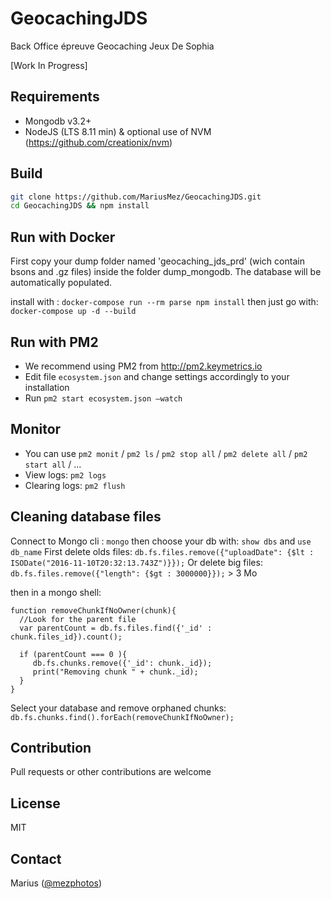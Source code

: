 # GeocachingJDS
Back Office épreuve Geocaching Jeux De Sophia

[Work In Progress]

## Requirements
- Mongodb v3.2+
- NodeJS (LTS 8.11 min) & optional use of NVM (https://github.com/creationix/nvm) 

## Build
```bash
git clone https://github.com/MariusMez/GeocachingJDS.git
cd GeocachingJDS && npm install
```


## Run with Docker

First copy your dump folder named 'geocaching_jds_prd' (wich contain bsons and .gz files) inside the folder dump_mongodb.
The database will be automatically populated.

install with : `docker-compose run --rm parse npm install`
then just go with: `docker-compose up -d --build`

## Run with PM2

- We recommend using PM2 from http://pm2.keymetrics.io 
- Edit file ```ecosystem.json``` and change settings accordingly to your installation
- Run  ```pm2 start ecosystem.json —watch```

## Monitor

- You can use ```pm2 monit``` / ```pm2 ls``` / ```pm2 stop all``` / ```pm2 delete all``` / ```pm2 start all``` / ...
- View logs: ```pm2 logs```
- Clearing logs: ```pm2 flush```

## Cleaning database files

Connect to Mongo cli : `mongo` then choose your db with: `show dbs` and `use db_name`
First delete olds files: `db.fs.files.remove({"uploadDate": {$lt : ISODate("2016-11-10T20:32:13.743Z")}});`
Or delete big files: `db.fs.files.remove({"length": {$gt : 3000000}});`  > 3 Mo

then in a mongo shell: 

```
function removeChunkIfNoOwner(chunk){
  //Look for the parent file
  var parentCount = db.fs.files.find({'_id' : chunk.files_id}).count();

  if (parentCount === 0 ){
     db.fs.chunks.remove({'_id': chunk._id});
     print("Removing chunk " + chunk._id);
  }
}
```

Select your database and remove orphaned chunks: `db.fs.chunks.find().forEach(removeChunkIfNoOwner);`



## Contribution

Pull requests or other contributions are welcome

## License

MIT

## Contact

Marius ([@mezphotos](https://twitter.com/mezphotos))
